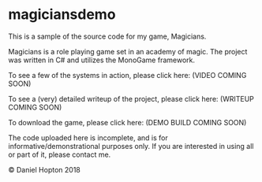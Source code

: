 # magiciansdemo
This is a sample of the source code for my game, Magicians.

Magicians is a role playing game set in an academy of magic. The project was written in C# and utilizes the MonoGame framework.

To see a few of the systems in action, please click here:
(VIDEO COMING SOON)

To see a (very) detailed writeup of the project, please click here:
(WRITEUP COMING SOON)

To download the game, please click here:
(DEMO BUILD COMING SOON)

The code uploaded here is incomplete, and is for informative/demonstrational purposes only. If you are interested in using all or part of it, please contact me.

© Daniel Hopton 2018
